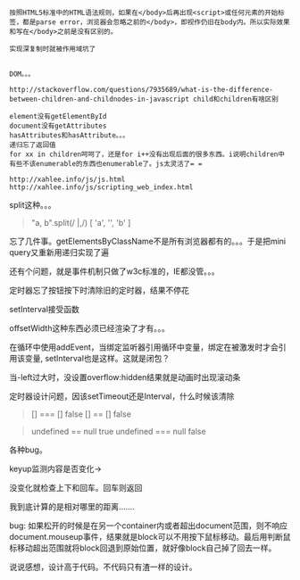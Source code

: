     按照HTML5标准中的HTML语法规则，如果在</body>后再出现<script>或任何元素的开始标签，都是parse error，浏览器会忽略之前的</body>，即视作仍旧在body内。所以实际效果和写在</body>之前是没有区别的。

    实现深复制时就被作用域坑了


    DOM。。。

    http://stackoverflow.com/questions/7935689/what-is-the-difference-between-children-and-childnodes-in-javascript child和children有啥区别

    element没有getElementById
    document没有getAttributes
    hasAttributes和hasAttribute。。。
    递归忘了返回值
    for xx in children呵呵了，还是for i++没有出现后面的很多东西。i说明children中有些不该enumerable的东西也enumerable了。js太灵活了= =

    http://xahlee.info/js/js.html
    http://xahlee.info/js/scripting_web_index.html

split这种。。。
> "a, b".split(/ |,/)
[ 'a', '', 'b' ]

忘了几件事。getElementsByClassName不是所有浏览器都有的。。。于是把mini query又重新用递归实现了遍

还有个问题，就是事件机制只做了w3c标准的，IE都没管。。。


定时器忘了按钮按下时清除旧的定时器，结果不停花

setInterval接受函数

offsetWidth这种东西必须已经渲染了才有。。。

在循环中使用addEvent，当绑定监听器引用循环中变量，绑定在被激发时才会引用该变量, setInterval也是这样。这就是闭包？

当-left过大时，没设置overflow:hidden结果就是动画时出现滚动条

定时器设计问题，因该setTimeout还是Interval，什么时候该清除

> [] === []
false
> [] == []
false
> 

> undefined == null
true
> undefined === null
false

各种bug。

keyup监测内容是否变化->

没变化就检查上下和回车。回车则返回

我到底计算的是相对哪里的距离.......

bug: 如果松开的时候是在另一个container内或者超出document范围，则不响应document.mouseup事件，结果就是block可以不用按下鼠标移动。最后用判断鼠标移动超出范围就将block回退到原始位置，就好像block自己掉了回去一样。

说说感想，设计高于代码。不代码只有渣一样的设计。
